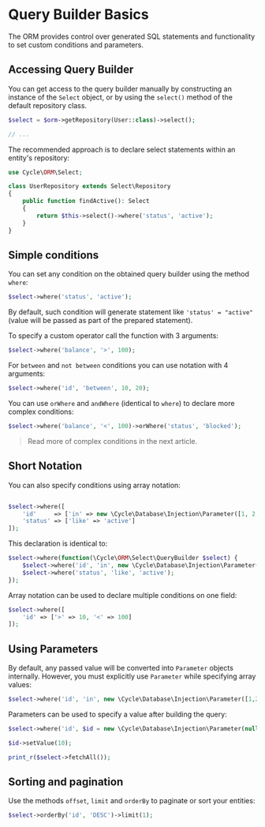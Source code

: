 # Query Builder Basics

The ORM provides control over generated SQL statements and functionality to set custom conditions and parameters.

## Accessing Query Builder

You can get access to the query builder manually by constructing an instance of the `Select` object, or by using
the `select()` method of the default repository class.

```php
$select = $orm->getRepository(User::class)->select();

// ...
```

The recommended approach is to declare select statements within an entity's repository:

```php
use Cycle\ORM\Select;

class UserRepository extends Select\Repository
{
    public function findActive(): Select
    {
        return $this->select()->where('status', 'active');
    }
}
```

## Simple conditions

You can set any condition on the obtained query builder using the method `where`:

```php
$select->where('status', 'active');
```

By default, such condition will generate statement like `'status' = "active"` (value will be passed as part of the
prepared statement).

To specify a custom operator call the function with 3 arguments:

```php
$select->where('balance', '>', 100);
```

For `between` and `not between` conditions you can use notation with 4 arguments:

```php
$select->where('id', 'between', 10, 20);
```

You can use `orWhere` and `andWhere` (identical to `where`) to declare more complex conditions:

```php
$select->where('balance', '<', 100)->orWhere('status', 'blocked');
```

> Read more of complex conditions in the next article.

## Short Notation

You can also specify conditions using array notation:

```php

$select->where([
    'id'     => ['in' => new \Cycle\Database\Injection\Parameter([1, 2, 3])],
    'status' => ['like' => 'active']
]);
```

This declaration is identical to:

```php
$select->where(function(\Cycle\ORM\Select\QueryBuilder $select) {
    $select->where('id', 'in', new \Cycle\Database\Injection\Parameter([1, 2, 3]));
    $select->where('status', 'like', 'active');
});
```

Array notation can be used to declare multiple conditions on one field:

```php
$select->where([
    'id' => ['>' => 10, '<' => 100]
]);
```

## Using Parameters

By default, any passed value will be converted into `Parameter` objects internally. However, you must explicitly
use `Parameter` while specifying array values:

```php
$select->where('id', 'in', new \Cycle\Database\Injection\Parameter([1,2,3]));
```

Parameters can be used to specify a value after building the query:

```php
$select->where('id', $id = new \Cycle\Database\Injection\Parameter(null));

$id->setValue(10);

print_r($select->fetchAll());
```

## Sorting and pagination

Use the methods `offset`, `limit` and `orderBy` to paginate or sort your entities:

```php
$select->orderBy('id', 'DESC')->limit(1);
```
